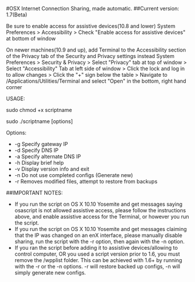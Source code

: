 #OSX Internet Connection Sharing, made automatic.
##Current version: 1.7(Beta)
 
Be sure to enable access for assistive devices(10.8 and lower)
System Preferences > Accessibility > Check "Enable access for assistive devices" at bottom of window
 
On newer machines(10.9 and up), add Terminal to the Accessibility section of the Privacy tab of the Security and Privacy settings instead
System Preferences > Security & Privacy > Select "Privacy" tab at top of window > Select "Accessibility" Tab at left side of window > Click the lock and log in to allow changes > Click the "+" sign below the table > Navigate to /Applications/Utilities/Terminal and select "Open" in the bottom, right hand corner

USAGE:

sudo chmod +x scriptname

sudo ./scriptname [options]

Options:
* -g		Specify gateway IP
* -d		Specify DNS IP
* -a		Specify alternate DNS IP
* -h		Display brief help
* -v		Display version info and exit
* -n		Do not use completed configs (Generate new)
* -r		Removes modified files, attempt to restore from backups

##IMPORTANT NOTES:
* If you run the script on OS X 10.10 Yosemite and get messages saying osascript is not allowed assistive access, please follow the instructions above, and enable assistive access for the Terminal, or however you run the script.
* If you run the script on OS X 10.10 Yosemite and get messages claiming that the IP was changed on an enX interface, please manually disable sharing, run the script with the -r option, then again with the -n option.
* If you ran the script before adding it to assistive devices/allowing to control computer, OR you used a script version prior to 1.6, you must remove the /wpplist folder. This can be achieved with 1.6+ by running with the -r or the -n options. -r will restore backed up configs, -n will simply generate new configs.
